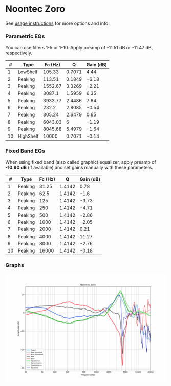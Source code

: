 # Noontec Zoro
See [usage instructions](https://github.com/jaakkopasanen/AutoEq#usage) for more options and info.

### Parametric EQs
You can use filters 1-5 or 1-10. Apply preamp of -11.51 dB or -11.47 dB, respectively.

|   # | Type      |   Fc (Hz) |      Q |   Gain (dB) |
|-----|-----------|-----------|--------|-------------|
|   1 | LowShelf  |    105.33 | 0.7071 |        4.44 |
|   2 | Peaking   |    113.51 | 0.1849 |       -6.18 |
|   3 | Peaking   |   1552.67 | 3.3269 |       -2.21 |
|   4 | Peaking   |   3087.1  | 1.5959 |        6.35 |
|   5 | Peaking   |   3933.77 | 2.4486 |        7.64 |
|   6 | Peaking   |    232.2  | 2.8085 |       -0.54 |
|   7 | Peaking   |    305.24 | 2.6479 |        0.65 |
|   8 | Peaking   |   6043.03 | 6      |       -1.19 |
|   9 | Peaking   |   8045.68 | 5.4979 |       -1.64 |
|  10 | HighShelf |  10000    | 0.7071 |       -0.14 |

### Fixed Band EQs
When using fixed band (also called graphic) equalizer, apply preamp of **-10.90 dB** (if available) and set gains manually with these parameters.

|   # | Type    |   Fc (Hz) |      Q |   Gain (dB) |
|-----|---------|-----------|--------|-------------|
|   1 | Peaking |     31.25 | 1.4142 |        0.78 |
|   2 | Peaking |     62.5  | 1.4142 |       -1.6  |
|   3 | Peaking |    125    | 1.4142 |       -3.73 |
|   4 | Peaking |    250    | 1.4142 |       -4.71 |
|   5 | Peaking |    500    | 1.4142 |       -2.86 |
|   6 | Peaking |   1000    | 1.4142 |       -2.05 |
|   7 | Peaking |   2000    | 1.4142 |        0.21 |
|   8 | Peaking |   4000    | 1.4142 |       11.27 |
|   9 | Peaking |   8000    | 1.4142 |       -2.76 |
|  10 | Peaking |  16000    | 1.4142 |       -0.18 |

### Graphs
![](./Noontec%20Zoro.png)
